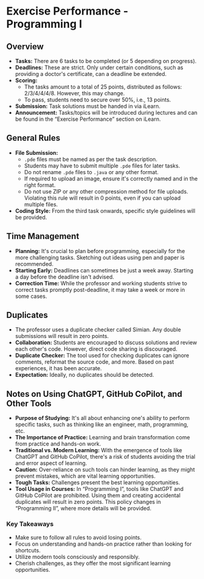 # **Exercise Performance - Programming I**

## **Overview**
- **Tasks:** There are 6 tasks to be completed (or 5 depending on progress).
- **Deadlines:** These are strict. Only under certain conditions, such as providing a doctor's certificate, can a deadline be extended.
- **Scoring:** 
  - The tasks amount to a total of 25 points, distributed as follows: 2/3/4/4/4/8. However, this may change.
  - To pass, students need to secure over 50%, i.e., 13 points.
- **Submission:** Task solutions must be handed in via iLearn.
- **Announcement:** Tasks/topics will be introduced during lectures and can be found in the “Exercise Performance” section on iLearn.
  
## **General Rules**
- **File Submission:**
  - `.pde` files must be named as per the task description.
  - Students may have to submit multiple `.pde` files for later tasks.
  - Do not rename `.pde` files to `.java` or any other format.
  - If required to upload an image, ensure it's correctly named and in the right format.
  - Do not use ZIP or any other compression method for file uploads. Violating this rule will result in 0 points, even if you can upload multiple files.
- **Coding Style:** From the third task onwards, specific style guidelines will be provided.

## **Time Management**
- **Planning:** It's crucial to plan before programming, especially for the more challenging tasks. Sketching out ideas using pen and paper is recommended.
- **Starting Early:** Deadlines can sometimes be just a week away. Starting a day before the deadline isn't advised.
- **Correction Time:** While the professor and working students strive to correct tasks promptly post-deadline, it may take a week or more in some cases.

## **Duplicates**
- The professor uses a duplicate checker called Simian. Any double submissions will result in zero points.
- **Collaboration:** Students are encouraged to discuss solutions and review each other's code. However, direct code sharing is discouraged.
- **Duplicate Checker:** The tool used for checking duplicates can ignore comments, reformat the source code, and more. Based on past experiences, it has been accurate.
- **Expectation:** Ideally, no duplicates should be detected.

## **Notes on Using ChatGPT, GitHub CoPilot, and Other Tools**
- **Purpose of Studying:** It's all about enhancing one's ability to perform specific tasks, such as thinking like an engineer, math, programming, etc.
- **The Importance of Practice:** Learning and brain transformation come from practice and hands-on work.
- **Traditional vs. Modern Learning:** With the emergence of tools like ChatGPT and GitHub CoPilot, there's a risk of students avoiding the trial and error aspect of learning.
- **Caution:** Over-reliance on such tools can hinder learning, as they might prevent mistakes, which are vital learning opportunities.
- **Tough Tasks:** Challenges present the best learning opportunities.
- **Tool Usage in Courses:** In “Programming I”, tools like ChatGPT and GitHub CoPilot are prohibited. Using them and creating accidental duplicates will result in zero points. This policy changes in “Programming II”, where more details will be provided.

### **Key Takeaways**
- Make sure to follow all rules to avoid losing points.
- Focus on understanding and hands-on practice rather than looking for shortcuts.
- Utilize modern tools consciously and responsibly.
- Cherish challenges, as they offer the most significant learning opportunities.
